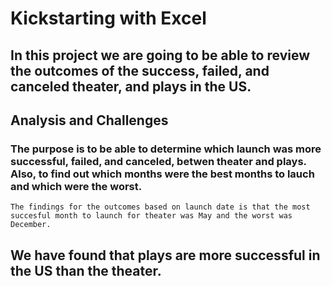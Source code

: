 # Kickstarting with Excel

## In this project we are going to be able to review the outcomes of the success, failed, and canceled theater, and plays in the US. 

## Analysis and Challenges

### The purpose is to be able to determine which launch was more successful, failed, and canceled, betwen theater and plays. Also, to find out which months were the best months to lauch and which were the worst.
    The findings for the outcomes based on launch date is that the most succesful month to launch for theater was May and the worst was December.


## We have found that plays are more successful in the US than the theater.



